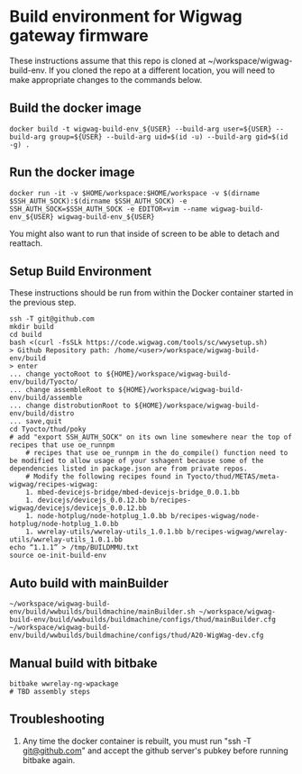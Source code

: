 # Build environment for Wigwag gateway firmware

These instructions assume that this repo is cloned at ~/workspace/wigwag-build-env.  If you cloned the repo at a different location, you will need to make appropriate changes to the commands below.


## Build the docker image

    docker build -t wigwag-build-env_${USER} --build-arg user=${USER} --build-arg group=${USER} --build-arg uid=$(id -u) --build-arg gid=$(id -g) .


## Run the docker image

    docker run -it -v $HOME/workspace:$HOME/workspace -v $(dirname $SSH_AUTH_SOCK):$(dirname $SSH_AUTH_SOCK) -e SSH_AUTH_SOCK=$SSH_AUTH_SOCK -e EDITOR=vim --name wigwag-build-env_${USER} wigwag-build-env_${USER}

You might also want to run that inside of screen to be able to detach and
reattach.

## Setup Build Environment
These instructions should be run from within the Docker container started in the previous step.

    ssh -T git@github.com
    mkdir build
    cd build
    bash <(curl -fsSLk https://code.wigwag.com/tools/sc/wwysetup.sh)
    > Github Repository path: /home/<user>/workspace/wigwag-build-env/build
    > enter
    ... change yoctoRoot to ${HOME}/workspace/wigwag-build-env/build/Tyocto/
    ... change assembleRoot to ${HOME}/workspace/wigwag-build-env/build/assemble
    ... change distrobutionRoot to ${HOME}/workspace/wigwag-build-env/build/distro
    ... save,quit
    cd Tyocto/thud/poky
    # add "export SSH_AUTH_SOCK" on its own line somewhere near the top of recipes that use oe_runnpm
        # recipes that use oe_runnpm in the do_compile() function need to be modified to allow usage of your sshagent because some of the dependencies listed in package.json are from private repos.
        # Modify the following recipes found in Tyocto/thud/METAS/meta-wigwag/recipes-wigwag:
        1. mbed-devicejs-bridge/mbed-devicejs-bridge_0.0.1.bb
        1. devicejs/devicejs_0.0.12.bb b/recipes-wigwag/devicejs/devicejs_0.0.12.bb
        1. node-hotplug/node-hotplug_1.0.bb b/recipes-wigwag/node-hotplug/node-hotplug_1.0.bb
        1. wwrelay-utils/wwrelay-utils_1.0.1.bb b/recipes-wigwag/wwrelay-utils/wwrelay-utils_1.0.1.bb
    echo “1.1.1” > /tmp/BUILDMMU.txt
    source oe-init-build-env

## Auto build with mainBuilder
    ~/workspace/wigwag-build-env/build/wwbuilds/buildmachine/mainBuilder.sh ~/workspace/wigwag-build-env/build/wwbuilds/buildmachine/configs/thud/mainBuilder.cfg ~/workspace/wigwag-build-env/build/wwbuilds/buildmachine/configs/thud/A20-WigWag-dev.cfg

## Manual build with bitbake
    bitbake wwrelay-ng-wpackage
    # TBD assembly steps

## Troubleshooting

1.  Any time the docker container is rebuilt, you must run "ssh -T git@github.com" and accept the github server's pubkey before running bitbake again.
